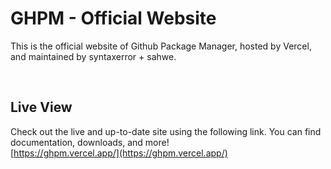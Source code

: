 
# GHPM - Official Website

This is the official website of Github Package Manager, hosted by Vercel, and maintained by syntaxerror + sahwe.


<br>

## Live View
Check out the live and up-to-date site using the following link. You can find documentation, downloads, and more! <br>
[https://ghpm.vercel.app/](https://ghpm.vercel.app/)


